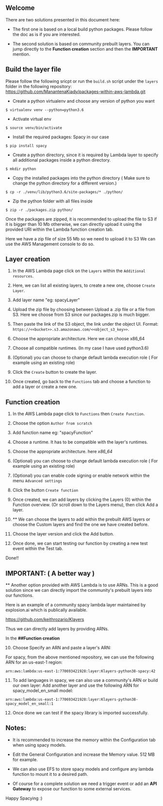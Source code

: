 ## Welcome

There are two solutions presented in this document here:

- The first one is based on a local build python packages. Please follow the doc as is if you are interested. 

- The second solution is based on community prebuilt layers. You can jump directly to the **Function creation** section and then the **IMPORTANT** mention.

## Build the layer file

Please follow the following sricpt or run the `build.sh` script under the `layers` folder in the following repository: https://github.com/ManantenaKiady/packages-within-aws-lambda.git

- Create a python virtualenv and choose any version of python you want

`$ virtualenv venv --python=python3.6`

- Activate virtual env

`$ source venv/bin/activate`

- Install the required packages: Spacy in our case

`$ pip install spacy` 

- Create a python directory, since it is required by Lambda layer to specify all additional packages inside a python directory.

`$ mkdir python`

- Copy the installed packages into the python directory ( Make sure to change the python directory for a different version.)

`$ cp -r ./venv/lib/python3.6/site-packages/* ./python/`

- Zip the python folder with all files inside

`$ zip -r ./packages.zip python/`
 
Once the packages are zipped, it is recommended to upload the file to S3 if
it is bigger than 10 Mb otherwise, we can directly upload it using the provided URI within the Lambda function creation tab.
 
Here we have a zip file of size 55 Mb so we need to upload it to S3
We can use the AWS Management console to do so.
 
## Layer creation
 
1) In the AWS Lambda page click on the `Layers` within the `Additional resources`.
 
2) Here, we can list all existing layers, to create a new one, choose `Create Layer`.
 
3) Add layer name "eg: spacyLayer"
 
4) Upload the zip file by choosing between Upload a .zip file or a file from S3. Here we choose from S3 since our packages.zip is much bigger.
 
5) Then paste the link of the S3 object, the link under the object UI. Format:
`https://<<bucket>>.s3.amazonaws.com/<<object_s3_key>>`.
 
6) Choose the appropriate architecture. Here we can choose x86_64
 
7) Choose all compatible runtimes. (In my case I have used python3.6)
 
8) (Optional) you can choose to change default lambda execution role ( For example using an existing role)
 
9) Click the `Create` button to create the layer.
 
10) Once created, go back to the `Functions` tab and choose a function to add a layer or create a new one.
 
## Function creation
 
1) In the AWS Lambda page click to `Functions` then `Create Function`.
 
2) Choose the option `Author from scratch`
 
3) Add function name eg: "spacyFunction"
 
4) Choose a runtime. It has to be compatible with the layer's runtimes.
 
5) Choose the appropriate architecture. here *x86_64*
 
6) (Optional) you can choose to change default lambda execution role ( For example using an existing role)
 
7) (Optional) you can enable code signing or enable network within the menu `Advanced settings`
 
8) Click the button `Create function`
 
9) Once created, we can add layers by clicking the Layers (0) within the Function overview. (Or scroll down to the Layers menu), then click Add a layer.
 
10) ** We can choose the layers to add within the prebuilt AWS layers or choose the Custom layers and find the one we have created before.
 
11) Choose the layer version and click the Add button.
 
12) Once done, we can start testing our function by creating a new test event within the Test tab.
 
Done!!
 
 
## IMPORTANT: ( A better way )
 
** Another option provided with AWS Lambda is to use ARNs. This is a good solution since
we can directly import the community's prebuilt layers into our functions.
 
 
Here is an example of a community spacy lambda layer maintained by explosion.ai which is publically available.
 
https://github.com/keithrozario/Klayers
 
Thus we can directly add layers by providing ARNs.
 
In the **##Function creation**
 
10) Choose Specify an ARN and paste a layer's ARN:
 
For spacy, from the above mentioned repository, we can use the following ARN for an us-east-1 region:
 
`arn:aws:lambda:us-east-1:770693421928:layer:Klayers-python38-spacy:42`
 
11) To add languages in spacy, we can also use a community's ARN or build our own layer:
   Add another layer and use the following ARN for spacy_model_en_small model:
 
   `arn:aws:lambda:us-east-1:770693421928:layer:Klayers-python38-spacy_model_en_small:1`
 
12) Once done we can test if the spacy library is imported successfully.
 
## Notes:
 
- It is recommended to increase the memory within the Configuration tab when using spacy models.
 
- Edit the General Configuration and increase the Memory value. 512 MB for example.
 
- We can also use EFS to store spacy models and configure any lambda function to mount it to a desired path.
 
- Of course for a complete solution we need a trigger event or add an **API Gateway** to expose our function to some external services.
 
Happy Spacying :)
